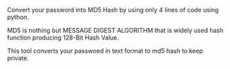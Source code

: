  Convert your password into MD5 Hash by using only 4 lines of code using python.
 
 MD5 is nothing but MESSAGE DIGEST ALGORITHM that is widely used hash function producing 128-Bit Hash Value.
 
 This tool converts your passwoed in text format to md5 hash to keep private.
